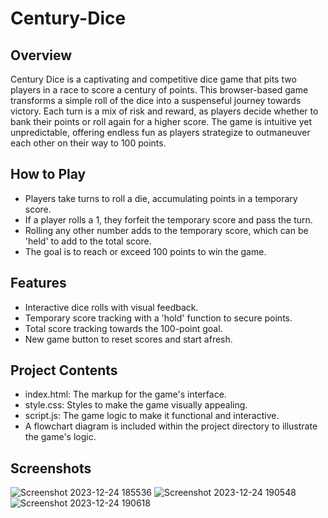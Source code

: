 # Century-Dice
## Overview
Century Dice is a captivating and competitive dice game that pits two players in a race to score a century of points. This browser-based game transforms a simple roll of the dice into a suspenseful journey towards victory. Each turn is a mix of risk and reward, as players decide whether to bank their points or roll again for a higher score. The game is intuitive yet unpredictable, offering endless fun as players strategize to outmaneuver each other on their way to 100 points.

## How to Play
- Players take turns to roll a die, accumulating points in a temporary score.
- If a player rolls a 1, they forfeit the temporary score and pass the turn.
- Rolling any other number adds to the temporary score, which can be 'held' to add to the total score.
- The goal is to reach or exceed 100 points to win the game.

## Features
- Interactive dice rolls with visual feedback.
- Temporary score tracking with a 'hold' function to secure points.
- Total score tracking towards the 100-point goal.
- New game button to reset scores and start afresh.

## Project Contents
- index.html: The markup for the game's interface.
- style.css: Styles to make the game visually appealing.
- script.js: The game logic to make it functional and interactive.
- A flowchart diagram is included within the project directory to illustrate the game's logic.

## Screenshots
![Screenshot 2023-12-24 185536](https://github.com/shubhankarsapa/First-to-100-Dice-Roll/assets/68692398/b91cb133-d15c-46f2-bac1-41fcd8859216)
![Screenshot 2023-12-24 190548](https://github.com/shubhankarsapa/First-to-100-Dice-Roll/assets/68692398/261a54d8-619f-4b77-90c4-a48481d3b978)
![Screenshot 2023-12-24 190618](https://github.com/shubhankarsapa/First-to-100-Dice-Roll/assets/68692398/b42d5909-6aca-4167-b5de-21b057c75169)



